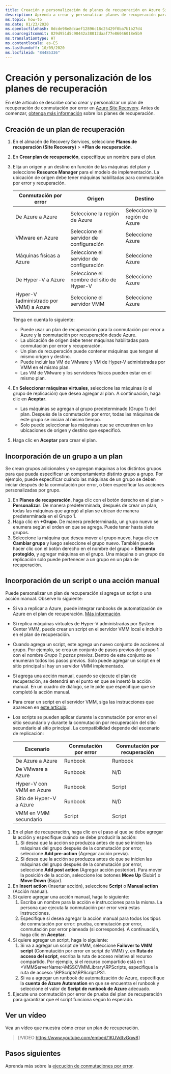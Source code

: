 ```yaml
---
title: Creación y personalización de planes de recuperación en Azure Site Recovery.
description: Aprenda a crear y personalizar planes de recuperación para la recuperación ante desastres mediante el servicio Azure Site Recovery.
ms.topic: how-to
ms.date: 01/23/2020
ms.openlocfilehash: 0dcde98e8dcaef12896c18c25429f0ba7b1b27d4
ms.sourcegitcommit: 829d951d5c90442a38012daaf77e86046018e5b9
ms.translationtype: HT
ms.contentlocale: es-ES
ms.lasthandoff: 10/09/2020
ms.locfileid: "84485336"
---
```

# <a name="create-and-customize-recovery-plans"></a>Creación y personalización de los planes de recuperación

En este artículo se describe cómo crear y personalizar un plan de recuperación de conmutación por error en [Azure Site Recovery](site-recovery-overview.md). Antes de comenzar, [obtenga más información](recovery-plan-overview.md) sobre los planes de recuperación.

## <a name="create-a-recovery-plan"></a>Creación de un plan de recuperación

1. En el almacén de Recovery Services, seleccione **Planes de recuperación (Site Recovery)**  >  **+Plan de recuperación**.
2. En **Crear plan de recuperación**, especifique un nombre para el plan.
3. Elija un origen y un destino en función de las máquinas del plan y seleccione **Resource Manager** para el modelo de implementación. La ubicación de origen debe tener máquinas habilitadas para conmutación por error y recuperación. 

    **Conmutación por error** | **Origen** | **Destino** 
   --- | --- | ---
   De Azure a Azure | Seleccione la región de Azure | Seleccione la región de Azure
   VMware en Azure | Seleccione el servidor de configuración | Seleccione Azure
   Máquinas físicas a Azure | Seleccione el servidor de configuración | Seleccione Azure   
   De Hyper-V a Azure | Seleccione el nombre del sitio de Hyper-V | Seleccione Azure
   Hyper-V (administrado por VMM) a Azure  | Seleccione el servidor VMM | Seleccione Azure
  
    Tenga en cuenta lo siguiente:
    - Puede usar un plan de recuperación para la conmutación por error a Azure y la conmutación por recuperación desde Azure.
    - La ubicación de origen debe tener máquinas habilitadas para conmutación por error y recuperación.
    - Un plan de recuperación puede contener máquinas que tengan el mismo origen y destino.
    - Puede incluir las VM de VMware y VM de Hyper-V administradas por VMM en el mismo plan.
    - Las VM de VMware y los servidores físicos pueden estar en el mismo plan.

4. En **Seleccionar máquinas virtuales**, seleccione las máquinas (o el grupo de replicación) que desea agregar al plan. A continuación, haga clic en **Aceptar**.
    - Las máquinas se agregan al grupo predeterminado (Grupo 1) del plan. Después de la conmutación por error, todas las máquinas de este grupo se inician al mismo tiempo.
    - Solo puede seleccionar las máquinas que se encuentran en las ubicaciones de origen y destino que especificó. 
5. Haga clic en **Aceptar** para crear el plan.

## <a name="add-a-group-to-a-plan"></a>Incorporación de un grupo a un plan

Se crean grupos adicionales y se agregan máquinas a los distintos grupos para que pueda especificar un comportamiento distinto grupo a grupo. Por ejemplo, puede especificar cuándo las máquinas de un grupo se deben iniciar después de la conmutación por error, o bien especificar las acciones personalizadas por grupo.

1. En **Planes de recuperación**, haga clic con el botón derecho en el plan > **Personalizar**. De manera predeterminada, después de crear un plan, todas las máquinas que agregó al plan se ubican de manera predeterminada en el Grupo 1.
2. Haga clic en **+Grupo**. De manera predeterminada, un grupo nuevo se enumera según el orden en que se agrega. Puede tener hasta siete grupos.
3. Seleccione la máquina que desea mover al grupo nuevo, haga clic en **Cambiar grupo** y luego seleccione el grupo nuevo. También puede hacer clic con el botón derecho en el nombre del grupo > **Elemento protegido**, y agregar máquinas en el grupo. Una máquina o un grupo de replicación solo puede pertenecer a un grupo en un plan de recuperación.


## <a name="add-a-script-or-manual-action"></a>Incorporación de un script o una acción manual

Puede personalizar un plan de recuperación si agrega un script o una acción manual. Observe lo siguiente:

- Si va a replicar a Azure, puede integrar runbooks de automatización de Azure en el plan de recuperación. [Más información](site-recovery-runbook-automation.md).
- Si replica máquinas virtuales de Hyper-V administradas por System Center VMM, puede crear un script en el servidor VMM local e incluirlo en el plan de recuperación.
- Cuando agrega un script, este agrega un nuevo conjunto de acciones al grupo. Por ejemplo, se crea un conjunto de pasos previos del grupo 1 con el nombre *Grupo 1: pasos previos*. Dentro de este conjunto se enumeran todos los pasos previos. Solo puede agregar un script en el sitio principal si hay un servidor VMM implementado.
- Si agrega una acción manual, cuando se ejecute el plan de recuperación, se detendrá en el punto en que se insertó la acción manual. En un cuadro de diálogo, se le pide que especifique que se completó la acción manual.
- Para crear un script en el servidor VMM, siga las instrucciones que aparecen en [este artículo](hyper-v-vmm-recovery-script.md).
- Los scripts se pueden aplicar durante la conmutación por error en el sitio secundario y durante la conmutación por recuperación del sitio secundario al sitio principal. La compatibilidad depende del escenario de replicación:
    
    **Escenario** | **Conmutación por error** | **Conmutación por recuperación**
    --- | --- | --- 
    De Azure a Azure  | Runbook | Runbook
    De VMware a Azure | Runbook | N/D 
    Hyper-V con VMM en Azure | Runbook | Script
    Sitio de Hyper-V a Azure | Runbook | N/D
    VMM en VMM secundario | Script | Script

1. En el plan de recuperación, haga clic en el paso al que se debe agregar la acción y especifique cuándo se debe producir la acción:
    1. Si desea que la acción se produzca antes de que se inicien las máquinas del grupo después de la conmutación por error, seleccione **Add pre-action** (Agregar acción previa).
    1. Si desea que la acción se produzca antes de que se inicien las máquinas del grupo después de la conmutación por error, seleccione **Add post action** (Agregar acción posterior). Para mover la posición de la acción, seleccione los botones **Move Up** (Subir) o **Move Down** (Bajar).
2. En **Insert action** (Insertar acción), seleccione **Script** o **Manual action** (Acción manual).
3. Si quiere agregar una acción manual, haga lo siguiente:
    1. Escriba un nombre para la acción e instrucciones para la misma. La persona que ejecuta la conmutación por error verá estas instrucciones.
    1. Especifique si desea agregar la acción manual para todos los tipos de conmutación por error: prueba, conmutación por error, conmutación por error planeada (si corresponde). A continuación, haga clic en **Aceptar**.
4. Si quiere agregar un script, haga lo siguiente:
    1. Si va a agregar un script de VMM, seleccione **Failover to VMM script** (Conmutación por error en script de VMM) y, en **Ruta de acceso del script**, escriba la ruta de acceso relativa al recurso compartido. Por ejemplo, si el recurso compartido está en \\\<VMMServerName>\MSSCVMMLibrary\RPScripts, especifique la ruta de acceso: \RPScripts\RPScript.PS1.
    1. Si va a agregar un runbook de automatización de Azure, especifique la **cuenta de Azure Automation** en que se encuentra el runbook y seleccione el valor de **Script de runbook de Azure** adecuado.
5. Ejecute una conmutación por error de prueba del plan de recuperación para garantizar que el script funciona según lo esperado.

## <a name="watch-a-video"></a>Ver un vídeo

Vea un vídeo que muestra cómo crear un plan de recuperación.


> [!VIDEO https://www.youtube.com/embed/1KUVdtvGqw8]

## <a name="next-steps"></a>Pasos siguientes

Aprenda más sobre la [ejecución de conmutaciones por error](site-recovery-failover.md).  

    
